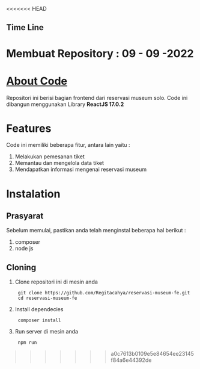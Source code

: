 <<<<<<< HEAD
## Time Line
Membuat Repository : 09 - 09 -2022 
=======
# [About Code](https://museumsolo.com/)
Repositori ini berisi bagian frontend dari reservasi museum solo. Code ini dibangun menggunakan Library **ReactJS 17.0.2**

# Features
Code ini memiliki beberapa fitur, antara lain yaitu :
  1. Melakukan pemesanan tiket
  2. Memantau dan mengelola data tiket
  3. Mendapatkan informasi mengenai reservasi museum

# Instalation
## Prasyarat
Sebelum memulai, pastikan anda telah menginstal beberapa hal berikut :
  1. composer
  2. node js

## Cloning
  1. Clone repositori ini di mesin anda
     ```
      git clone https://github.com/Regitacahya/reservasi-museum-fe.git
      cd reservasi-museum-fe
     ```
  2. Install dependecies
     ```
      composer install
     ```
  4. Run server di mesin anda
     ```
      npm run
     ```
>>>>>>> a0c7613b0109e5e84654ee23145f84a6e44392de
